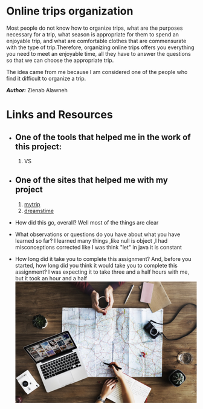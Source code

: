 # Online trips organization

Most people do not know how to organize trips, what are the purposes necessary for a trip, what season is appropriate for them to spend an enjoyable trip, and what are comfortable clothes that are commensurate with the type of trip.Therefore, organizing online trips offers you everything you need to meet an enjoyable time, all they have to answer the questions so that we can choose the appropriate trip.

The idea came from me because I am considered one of the people who find it difficult to organize a trip.

***Author:*** Zienab Alawneh

# **Links and Resources**

+ ## One of the tools that helped me in the work of this project: 
  1. VS
+ ## One of the sites that helped me with my project
  1. [mytrip](https://mytrip.sa/ar/)
  2. [dreamstime](https://www.dreamstime.com/illustration/concept-travel-organization-trip-planning.html)



+ How did this go, overall? Well most of the things are clear

+ What observations or questions do you have about what you have learned so far? I learned many things ,like null is object ,I had misconceptions corrected like I was think  "let" in java it is constant  

+ How long did it take you to complete this assignment? And, before you started, how long did you think it would take you to complete this assignment? I was expecting it to take three and a half hours with me, but it took an hour and a half
![Online trips organization](img/planning-_a_group_trip.jpeg)
